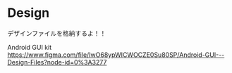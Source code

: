 # Design
デザインファイルを格納するよ！！

Android GUI kit https://www.figma.com/file/IwO68ypWICWOCZE0Su80SP/Android-GUI---Design-Files?node-id=0%3A3277
